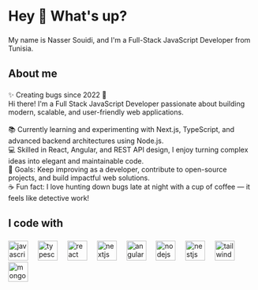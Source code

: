 <h1 align="left">Hey 👋 What's up?</h1>

###

<p align="left">My name is Nasser Souidi, and I'm a Full-Stack JavaScript Developer from Tunisia.</p>

###

<h2 align="left">About me</h2>

###

<p align="left">✨ Creating bugs since 2022 🐞<br>Hi there! I'm a Full Stack JavaScript Developer passionate about building modern, scalable, and user-friendly web applications.<br><br>📚 Currently learning and experimenting with Next.js, TypeScript, and advanced backend architectures using Node.js.<br>💻 Skilled in React, Angular, and REST API design, I enjoy turning complex ideas into elegant and maintainable code.<br>🎯 Goals: Keep improving as a developer, contribute to open-source projects, and build impactful web solutions.<br>☕ Fun fact: I love hunting down bugs late at night with a cup of coffee — it feels like detective work!</p>

###

<h2 align="left">I code with</h2>

###

<div align="left">
  <img src="https://cdn.jsdelivr.net/gh/devicons/devicon/icons/javascript/javascript-original.svg" height="40" alt="javascript logo"  />
  <img width="12" />
  <img src="https://cdn.jsdelivr.net/gh/devicons/devicon/icons/typescript/typescript-original.svg" height="40" alt="typescript logo"  />
  <img width="12" />
  <img src="https://cdn.jsdelivr.net/gh/devicons/devicon/icons/react/react-original.svg" height="40" alt="react logo"  />
  <img width="12" />
  <img src="https://cdn.jsdelivr.net/gh/devicons/devicon/icons/nextjs/nextjs-original.svg" height="40" alt="nextjs logo"  />
  <img width="12" />
  <img src="https://cdn.jsdelivr.net/gh/devicons/devicon/icons/angularjs/angularjs-original.svg" height="40" alt="angularjs logo"  />
  <img width="12" />
  <img src="https://cdn.jsdelivr.net/gh/devicons/devicon/icons/nodejs/nodejs-original.svg" height="40" alt="nodejs logo"  />
  <img width="12" />
  <img src="https://cdn.jsdelivr.net/gh/devicons/devicon/icons/nestjs/nestjs-original.svg" height="40" alt="nestjs logo"  />
  <img width="12" />
  <img src="https://cdn.jsdelivr.net/gh/devicons/devicon/icons/tailwindcss/tailwindcss-original-wordmark.svg" height="40" alt="tailwindcss logo"  />
  <img width="12" />
  <img src="https://cdn.jsdelivr.net/gh/devicons/devicon/icons/mongodb/mongodb-original.svg" height="40" alt="mongodb logo"  />
</div>

###
